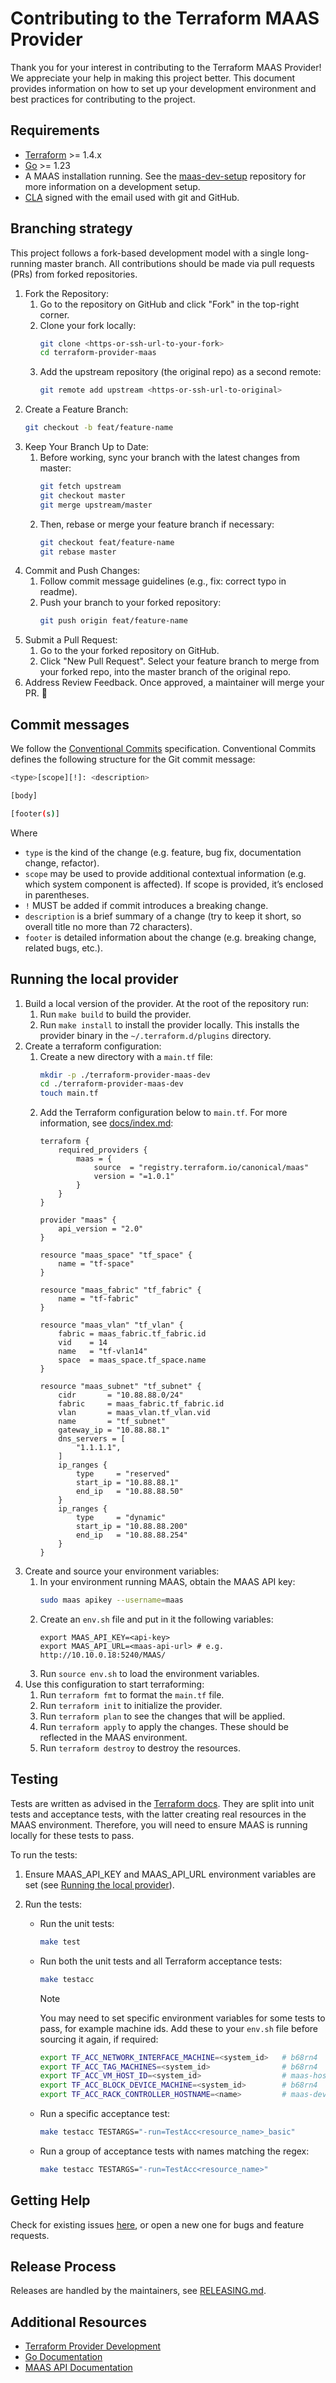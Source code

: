 # Contributing to the Terraform MAAS Provider

Thank you for your interest in contributing to the Terraform MAAS Provider! We appreciate your help in making this project better. This document provides information on how to set up your development environment and best practices for contributing to the project.


## Requirements

- [Terraform](https://www.terraform.io/downloads.html) >= 1.4.x
- [Go](https://golang.org/doc/install) >= 1.23
- A MAAS installation running. See the [maas-dev-setup](https://github.com/canonical/maas-dev-setup) repository for more information on a development setup.
- [CLA](https://ubuntu.com/legal/contributors) signed with the email used with git and GitHub.

## Branching strategy

This project follows a fork-based development model with a single long-running master branch. All contributions should be made via pull requests (PRs) from forked repositories.

1. Fork the Repository:
    1. Go to the repository on GitHub and click "Fork" in the top-right corner.
    1. Clone your fork locally:
       ```bash
       git clone <https-or-ssh-url-to-your-fork>
       cd terraform-provider-maas
       ```
    1. Add the upstream repository (the original repo) as a second remote:
       ```bash
       git remote add upstream <https-or-ssh-url-to-original>
       ```
1. Create a Feature Branch:
    ```bash
    git checkout -b feat/feature-name
    ```
1. Keep Your Branch Up to Date:
    1. Before working, sync your branch with the latest changes from master:
       ```bash
       git fetch upstream
       git checkout master
       git merge upstream/master
       ```
    1. Then, rebase or merge your feature branch if necessary:
        ```bash
        git checkout feat/feature-name
        git rebase master
        ```   
1. Commit and Push Changes:
    1. Follow commit message guidelines (e.g., fix: correct typo in readme).
    1. Push your branch to your forked repository:
        ```bash
        git push origin feat/feature-name
        ```
1. Submit a Pull Request:
    1. Go to the your forked repository on GitHub.
    1. Click "New Pull Request". Select your feature branch to merge from your forked repo, into the master branch of the original repo.
1. Address Review Feedback. Once approved, a maintainer will merge your PR. 🎉

## Commit messages

We follow the [Conventional Commits](https://www.conventionalcommits.org/en/v1.0.0/) specification. Conventional Commits defines the following structure for the Git commit message:

```bash
<type>[scope][!]: <description>

[body]

[footer(s)]
```

Where 
- `type` is the kind of the change (e.g. feature, bug fix, documentation change, refactor).
- `scope` may be used to provide additional contextual information (e.g. which system component is affected). If scope is provided, it’s enclosed in parentheses.
- `!` MUST be added if commit introduces a breaking change.
- `description` is a brief summary of a change (try to keep it short, so overall title no more than 72 characters).
- `footer` is detailed information about the change (e.g. breaking change, related bugs, etc.).


## Running the local provider

1. Build a local version of the provider. At the root of the repository run:
   1. Run `make build` to build the provider.
   1. Run `make install` to install the provider locally. This installs the provider binary in the `~/.terraform.d/plugins` directory.
1. Create a terraform configuration:
   1. Create a new directory with a `main.tf` file:
       ```bash
       mkdir -p ./terraform-provider-maas-dev
       cd ./terraform-provider-maas-dev
       touch main.tf
       ```
   1. Add the Terraform configuration below to `main.tf`. For more information, see [docs/index.md](docs/index.md):
       ```hcl
       terraform {
           required_providers {
               maas = {
                   source  = "registry.terraform.io/canonical/maas"
                   version = "=1.0.1"
               }
           }
       }

       provider "maas" {
           api_version = "2.0"
       }

       resource "maas_space" "tf_space" {
           name = "tf-space"
       }

       resource "maas_fabric" "tf_fabric" {
           name = "tf-fabric"
       }

       resource "maas_vlan" "tf_vlan" {
           fabric = maas_fabric.tf_fabric.id
           vid    = 14
           name   = "tf-vlan14"
           space  = maas_space.tf_space.name
       }

       resource "maas_subnet" "tf_subnet" {
           cidr       = "10.88.88.0/24"
           fabric     = maas_fabric.tf_fabric.id
           vlan       = maas_vlan.tf_vlan.vid
           name       = "tf_subnet"
           gateway_ip = "10.88.88.1"
           dns_servers = [
               "1.1.1.1",
           ]
           ip_ranges {
               type     = "reserved"
               start_ip = "10.88.88.1"
               end_ip   = "10.88.88.50"
           }
           ip_ranges {
               type     = "dynamic"
               start_ip = "10.88.88.200"
               end_ip   = "10.88.88.254"
           }
       }
       ```
1. Create and source your environment variables:
   1. In your environment running MAAS, obtain the MAAS API key:
       ```bash
       sudo maas apikey --username=maas
       ```
   1. Create an `env.sh` file and put in it the following variables: 
       ```shell
       export MAAS_API_KEY=<api-key>
       export MAAS_API_URL=<maas-api-url> # e.g. http://10.10.0.18:5240/MAAS/
       ```
   1. Run `source env.sh` to load the environment variables.
1. Use this configuration to start terraforming:
   1. Run `terraform fmt` to format the `main.tf` file.
   1. Run `terraform init` to initialize the provider.
   1. Run `terraform plan` to see the changes that will be applied.
   1. Run `terraform apply` to apply the changes. These should be reflected in the MAAS environment.
   1. Run `terraform destroy` to destroy the resources.

## Testing
Tests are written as advised in the [Terraform docs](https://developer.hashicorp.com/terraform/plugin/sdkv2/testing). They are split into unit tests and acceptance tests, with the latter creating real resources in the MAAS environment. Therefore, you will need to ensure MAAS is running locally for these tests to pass.

To run the tests:
1. Ensure MAAS_API_KEY and MAAS_API_URL environment variables are set (see [Running the local provider](#running-the-local-provider)).

2. Run the tests:    
    - Run the unit tests:
        ```bash
        make test
        ```
    - Run both the unit tests and all Terraform acceptance tests:
        ```bash
        make testacc
        ```
        > [!NOTE]
        > You may need to set specific environment variables for some tests to pass, for example machine ids. Add these to your `env.sh` file before sourcing it again, if required:
        > ```bash
        > export TF_ACC_NETWORK_INTERFACE_MACHINE=<system_id>   # b68rn4
        > export TF_ACC_TAG_MACHINES=<system_id>                # b68rn4
        > export TF_ACC_VM_HOST_ID=<system_id>                  # maas-host
        > export TF_ACC_BLOCK_DEVICE_MACHINE=<system_id>        # b68rn4
        > export TF_ACC_RACK_CONTROLLER_HOSTNAME=<name>         # maas-dev
        > ```
    - Run a specific acceptance test:
        ```bash
        make testacc TESTARGS="-run=TestAcc<resource_name>_basic" 
        ```
    - Run a group of acceptance tests with names matching the regex:
        ```bash
        make testacc TESTARGS="-run=TestAcc<resource_name>"      
        ```

## Getting Help

Check for existing issues [here](https://github.com/canonical/terraform-provider-maas/issues), or open a new one for bugs and feature requests.

## Release Process

Releases are handled by the maintainers, see [RELEASING.md](RELEASING.md).

## Additional Resources

- [Terraform Provider Development](https://developer.hashicorp.com/terraform/plugin)
- [Go Documentation](https://golang.org/doc/)
- [MAAS API Documentation](https://maas.io/docs/api)
